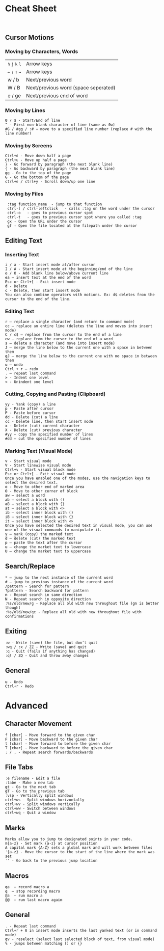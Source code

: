 # Cheat Sheet
<br>

## Cursor Motions

### Moving by Characters, Words

|||
|-|-|
<kbd>h</kbd> <kbd>j</kbd> <kbd>k</kbd> <kbd>l</kbd>| Arrow keys
<kbd>←</kbd> <kbd>↓</kbd> <kbd>↑</kbd> <kbd>→</kbd> | Arrow keys
w / b | Next/previous word
W / B | Next/previous word (space seperated)
e / ge | Next/previous end of word
    
### Moving by Lines
    0 / $ - Start/End of line
    ^ - First non-blank character of line (same as 0w)
    #G / #gg / :# – move to a specified line number (replace # with the line number)

### Moving by Screens
    Ctrl+d - Move down half a page
    Ctrl+u - Move up half a page
    } - Go forward by paragraph (the next blank line)
    { - Go backward by paragraph (the next blank line)
    gg - Go to the top of the page
    G - Go the bottom of the page
    ctrl+e / ctrl+y - Scroll down/up one line

### Moving by Files
     :tag function_name  - jump to that function
     ctrl-] / ctrl-leftclick   - calls :tag on the word under the cursor
     ctrl-o   - goes to previous cursor spot
     ctrl-t   - goes to previous cursor spot where you called :tag
     gx - Open the URL under the cursor
     gf - Open the file located at the filepath under the cursor


## Editing Text
### Inserting Text
    i / a - Start insert mode at/after cursor
    I / A - Start insert mode at the beginning/end of the line
    o / O - Add blank line below/above current line
    ea – insert text at the end of the word
    Esc or Ctrl+[ - Exit insert mode
    d - Delete
    c - Delete, then start insert mode
    You can also combine operators with motions. Ex: d$ deletes from the cursor to the end of the line.

### Editing Text

    r – replace a single character (and return to command mode)
    cc – replace an entire line (deletes the line and moves into insert mode)
    C / c$ – replace from the cursor to the end of a line
    cw – replace from the cursor to the end of a word
    s – delete a character (and move into insert mode)
    J – merge the line below to the current one with a space in between them
    gJ – merge the line below to the current one with no space in between them
    u – undo
    Ctrl + r – redo
    . – repeat last command
    > - Indent one level
    < - Unindent one level
    
### Cutting, Copying and Pasting (Clipboard)

    yy - Yank (copy) a line
    p - Paste after cursor
    P - Paste before cursor
    dd - Delete (cut) a line
    cc - Delete line, then start insert mode
    x - Delete (cut) current character
    X - Delete (cut) previous character
    #yy – copy the specified number of lines
    #dd – cut the specified number of lines
    
### Marking Text (Visual Mode)

    v - Start visual mode
    V - Start linewise visual mode
    Ctrl+v - Start visual block mode
    Esc or Ctrl+[ - Exit visual mode
    Once you have enabled one of the modes, use the navigation keys to select the desired text.
    o - Move to other end of marked area
    O - Move to other corner of block
    aw – select a word
    ab – select a block with ()
    aB – select a block with {}
    at – select a block with <>
    ib – select inner block with ()
    iB – select inner block with {}
    it – select inner block with <>
    Once you have selected the desired text in visual mode, you can use one of the visual commands to manipulate it.
    y – yank (copy) the marked text
    d – delete (cut) the marked text
    p – paste the text after the cursor
    u – change the market text to lowercase
    U – change the market text to uppercase


## Search/Replace

    * – jump to the next instance of the current word
    # – jump to previous instance of the current word
    /pattern - Search for pattern
    ?pattern - Search backward for pattern
    n - Repeat search in same direction
    N - Repeat search in opposite direction
    :%s/old/new/g - Replace all old with new throughout file (gn is better though)
    :%s/old/new/gc - Replace all old with new throughout file with confirmations

## Exiting

    :w - Write (save) the file, but don’t quit
    :wq / :x / ZZ - Write (save) and quit
    :q - Quit (fails if anything has changed)
    :q! / ZQ - Quit and throw away changes


## General

    u - Undo
    Ctrl+r - Redo

# Advanced


## Character Movement

    f [char] - Move forward to the given char
    F [char] - Move backward to the given char
    t [char] - Move forward to before the given char
    T [char] - Move backward to before the given char
    ; / , - Repeat search forwards/backwards


## File Tabs

    :e filename - Edit a file
    :tabe - Make a new tab
    gt - Go to the next tab
    gT - Go to the previous tab
    :vsp - Vertically split windows
    ctrl+ws - Split windows horizontally
    ctrl+wv - Split windows vertically
    ctrl+ww - Switch between windows
    ctrl+wq - Quit a window

## Marks

    Marks allow you to jump to designated points in your code.
    m{a-z} - Set mark {a-z} at cursor position
    A capital mark {A-Z} sets a global mark and will work between files
    '{a-z} - Move the cursor to the start of the line where the mark was set
    '' - Go back to the previous jump location

## Macros

    qa  – record macro a
    q  – stop recording macro
    @a  – run macro a
    @@  – run last macro again

## General

    . - Repeat last command
    Ctrl+r + 0 in insert mode inserts the last yanked text (or in command mode)
    gv - reselect (select last selected block of text, from visual mode)
    % - jumps between matching () or {}
